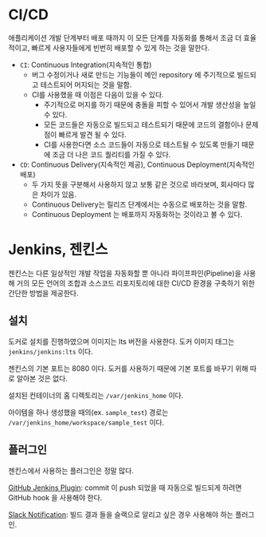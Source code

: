 # CI/CD

애플리케이션 개발 단계부터 배포 때까지 이 모든 단계를 자동화를 통해서 조금 더 효율적이고,
빠르게 사용자들에게 빈번히 배포할 수 있게 하는 것을 말한다.

- `CI`: Continuous Integration(지속적인 통합)
  - 버그 수정이거나 새로 만드는 기능들이 메인 repository 에 주기적으로 빌드되고 테스트되어 머지되는 것을 말함.
  - CI를 사용했을 때 이점은 다음이 있을 수 있다.
    - 주기적으로 머지를 하기 때문에 충돌을 피할 수 있어서 개발 생산성을 높일 수 있다.
    - 모든 코드들은 자동으로 빌드되고 테스트되기 때문에 코드의 결함이나 문제점이 빠르게 발견 될 수 있다.
    - CI를 사용한다면 소스 코드들이 자동으로 테스트될 수 있도록 만들기 때문에 조금 더 나은 코드 퀄리티를 가질 수 있다.
- `CD`: Continuous Delivery(지속적인 제공), Continuous Deployment(지속적인 배포)
  - 두 가지 뜻을 구분해서 사용하지 않고 보통 같은 것으로 바라보며, 회사마다 많은 차이가 있음.
  - Continuous Delivery는 릴리즈 단계에서는 수동으로 배포하는 것을 말함.
  - Continuous Deployment 는 배포까지 자동화하는 것이라고 볼 수 있다.

# Jenkins, 젠킨스

젠킨스는 다른 일상적인 개발 작업을 자동화할 뿐 아니라 파이프파인(Pipeline)을 사용해 거의 모든 언어의 조합과
소스코드 리포지토리에 대한 CI/CD 환경을 구축하기 위한 간단한 방법을 제공한다.

## 설치

도커로 설치를 진행하였으며 이미지는 lts 버전을 사용한다. 도커 이미지 태그는 `jenkins/jenkins:lts` 이다.

젠킨스의 기본 포트는 8080 이다. 도커를 사용하기 때문에 기본 포트를 바꾸기 위해 따로 알아본 것은 없다.

설치된 컨테이너의 홈 디렉토리는 `/var/jenkins_home` 이다.

아이템을 하나 생성했을 때의(ex. `sample_test`) 경로는 `/var/jenkins_home/workspace/sample_test` 이다.

## 플러그인

젠킨스에서 사용하는 플러그인은 정말 많다.

[GitHub Jenkins Plugin](https://plugins.jenkins.io/github/): commit 이 push 되었을 때 자동으로 빌드되게 하려면 GitHub hook 을 사용해야 한다.

[Slack Notification](https://plugins.jenkins.io/slack/): 빌드 결과 들을 슬랙으로 알리고 싶은 경우 사용해야 하는 플러그인.

